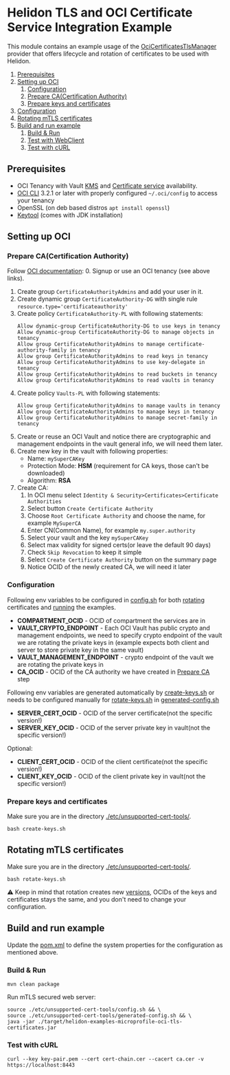 # Helidon TLS and OCI Certificate Service Integration Example

This module contains an example usage of the [OciCertificatesTlsManager](../../../integrations/oci/tls-certificates) provider that offers lifecycle and rotation of certificates to be used with Helidon.

1. [Prerequisites](#prerequisites)
2. [Setting up OCI](#setting-up-oci)
    1. [Configuration](#configuration)
    2. [Prepare CA(Certification Authority)](#prepare-cacertification-authority)
    3. [Prepare keys and certificates](#prepare-keys-and-certificates)
3. [Configuration](#configuration)
4. [Rotating mTLS certificates](#rotating-mtls-certificates)
5. [Build and run example](#build-and-run-example)
    1. [Build & Run](#build--run)
    2. [Test with WebClient](#test-with-webclient)
    3. [Test with cURL](#test-with-curl)

## Prerequisites
- OCI Tenancy with Vault [KMS](https://www.oracle.com/security/cloud-security/key-management) and [Certificate service](https://www.oracle.com/security/cloud-security/ssl-tls-certificates) availability.
- [OCI CLI](https://docs.oracle.com/en-us/iaas/Content/API/SDKDocs/cliinstall.htm#Quickstart) 3.2.1 or later with properly configured `~/.oci/config` to access your tenancy
- OpenSSL (on deb based distros `apt install openssl`)
- [Keytool](https://docs.oracle.com/en/java/javase/17/docs/specs/man/keytool.html) (comes with JDK installation)

## Setting up OCI

### Prepare CA(Certification Authority)
Follow [OCI documentation](https://docs.oracle.com/en-us/iaas/Content/certificates/managing-certificate-authorities.htm):
0. Signup or use an OCI tenancy (see above links).
1. Create group `CertificateAuthorityAdmins` and add your user in it.
2. Create dynamic group `CertificateAuthority-DG` with single rule `resource.type='certificateauthority'`
3. Create policy `CertificateAuthority-PL` with following statements:
    ```
    Allow dynamic-group CertificateAuthority-DG to use keys in tenancy
    Allow dynamic-group CertificateAuthority-DG to manage objects in tenancy
    Allow group CertificateAuthorityAdmins to manage certificate-authority-family in tenancy
    Allow group CertificateAuthorityAdmins to read keys in tenancy
    Allow group CertificateAuthorityAdmins to use key-delegate in tenancy
    Allow group CertificateAuthorityAdmins to read buckets in tenancy
    Allow group CertificateAuthorityAdmins to read vaults in tenancy
    ```
4. Create policy `Vaults-PL` with following statements:
    ```
    Allow group CertificateAuthorityAdmins to manage vaults in tenancy
    Allow group CertificateAuthorityAdmins to manage keys in tenancy
    Allow group CertificateAuthorityAdmins to manage secret-family in tenancy
    ```
5. Create or reuse an OCI Vault and notice there are cryptographic and management endpoints in the vault general info, we will need them later.
6. Create new key in the vault with following properties:
    - Name: `mySuperCAKey`
    - Protection Mode: **HSM** (requirement for CA keys, those can't be downloaded)
    - Algorithm: **RSA**
7. Create CA:
    1. In OCI menu select `Identity & Security>Certificates>Certificate Authorities`
    2. Select button `Create Certificate Authority`
    3. Choose `Root Certificate Authority` and choose the name, for example `MySuperCA`
    4. Enter CN(Common Name), for example `my.super.authority`
    5. Select your vault and the key `mySuperCAKey`
    6. Select max validity for signed certs(or leave the default 90 days)
    7. Check `Skip Revocation` to keep it simple
    8. Select `Create Certificate Authority` button on the summary page
    9. Notice OCID of the newly created CA, we will need it later

### Configuration
Following env variables to be configured in [config.sh](etc/unsupported-cert-tools/config.sh)
for both [rotating](#rotating-mtls-certificates) certificates and [running](#build--run) the examples.

- **COMPARTMENT_OCID** - OCID of compartment the services are in
- **VAULT_CRYPTO_ENDPOINT** - Each OCI Vault has public crypto and management endpoints, we need to specify crypto endpoint of the vault we are rotating the private keys in (example expects both client and server to store private key in the same vault)
- **VAULT_MANAGEMENT_ENDPOINT** - crypto endpoint of the vault we are rotating the private keys in
- **CA_OCID** - OCID of the CA authority we have created in [Prepare CA](#prepare-cacertification-authority) step

Following env variables are generated automatically by [create-keys.sh](etc/unsupported-cert-tools/create-keys.sh) or needs to be configured manually for [rotate-keys.sh](etc/unsupported-cert-tools/rotate-keys.sh) in [generated-config.sh](etc/unsupported-cert-tools/generated-config.sh)
- **SERVER_CERT_OCID** - OCID of the server certificate(not the specific version!)
- **SERVER_KEY_OCID** - OCID of the server private key in vault(not the specific version!)

Optional:
- **CLIENT_CERT_OCID** - OCID of the client certificate(not the specific version!)
- **CLIENT_KEY_OCID** - OCID of the client private key in vault(not the specific version!)

### Prepare keys and certificates
Make sure you are in the directory [./etc/unsupported-cert-tools/](etc/unsupported-cert-tools/).
```shell
bash create-keys.sh
```

## Rotating mTLS certificates
Make sure you are in the directory [./etc/unsupported-cert-tools/](etc/unsupported-cert-tools/).
```shell
bash rotate-keys.sh
```
⚠️ Keep in mind that rotation creates new [versions](https://docs.oracle.com/en-us/iaas/Content/certificates/rotation-states.htm), OCIDs of the keys and certificates stays the same, and you don't need to change your configuration.

## Build and run example

Update the [pom.xml](../pom.xml) to define the system properties for the configuration as mentioned above.

### Build & Run

```shell
mvn clean package
```

Run mTLS secured web server:
```shell
source ./etc/unsupported-cert-tools/config.sh && \
source ./etc/unsupported-cert-tools/generated-config.sh && \
java -jar ./target/helidon-examples-microprofile-oci-tls-certificates.jar
```

### Test with cURL
```shell
curl --key key-pair.pem --cert cert-chain.cer --cacert ca.cer -v https://localhost:8443
```
